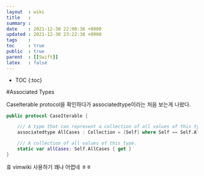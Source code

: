 ```yaml
---
layout  : wiki
title   : 
summary : 
date    : 2021-12-30 22:00:36 +0900
updated : 2021-12-30 23:22:30 +0900
tags    : 
toc     : true
public  : true
parent  : [[Swift]]
latex   : false
---
```

* TOC
{:toc}

#Associated Types

CaseIterable protocol을 확인하다가 associatedtype이라는 처음 보는게 나왔다.

``` Swift
public protocol CaseIterable {

    /// A type that can represent a collection of all values of this type.
    associatedtype AllCases : Collection = [Self] where Self == Self.AllCases.Element

    /// A collection of all values of this type.
    static var allCases: Self.AllCases { get }
}
```

휴 vimwiki 사용하기 꽤나 어렵네 ㅎㅎ
